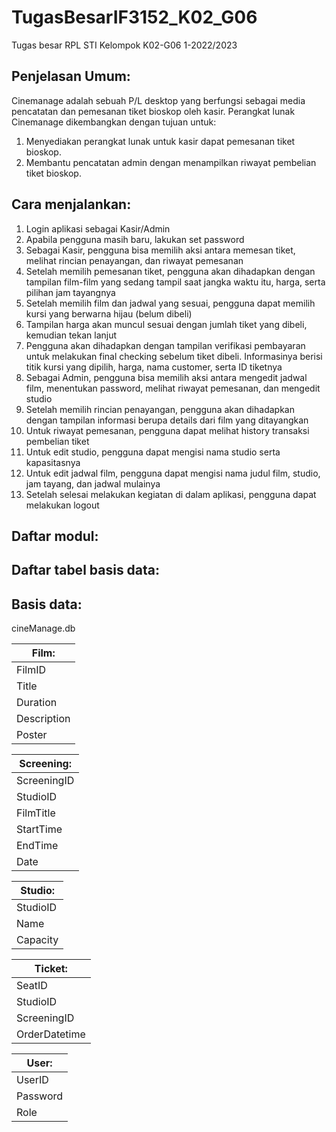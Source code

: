 # TugasBesarIF3152_K02_G06
Tugas besar RPL STI Kelompok K02-G06 1-2022/2023

## Penjelasan Umum:
Cinemanage adalah sebuah P/L desktop yang berfungsi sebagai media pencatatan dan pemesanan tiket bioskop oleh kasir. Perangkat lunak Cinemanage dikembangkan dengan tujuan untuk:
1. Menyediakan perangkat lunak untuk kasir dapat pemesanan tiket bioskop.
2. Membantu pencatatan admin dengan menampilkan riwayat pembelian tiket bioskop.


## Cara menjalankan:
1. Login aplikasi sebagai Kasir/Admin
2. Apabila pengguna masih baru, lakukan set password
3. Sebagai Kasir, pengguna bisa memilih aksi antara memesan tiket, melihat rincian penayangan, dan riwayat pemesanan
4. Setelah memilih pemesanan tiket, pengguna akan dihadapkan dengan tampilan film-film yang sedang tampil saat jangka waktu itu, harga, serta pilihan jam tayangnya
5. Setelah memilih film dan jadwal yang sesuai, pengguna dapat memilih kursi yang berwarna hijau (belum dibeli)
6. Tampilan harga akan muncul sesuai dengan jumlah tiket yang dibeli, kemudian tekan lanjut
7. Pengguna akan dihadapkan dengan tampilan verifikasi pembayaran untuk melakukan final checking sebelum tiket dibeli. Informasinya berisi titik kursi yang dipilih, harga, nama customer, serta ID tiketnya
8. Sebagai Admin, pengguna bisa memilih aksi antara mengedit jadwal film, menentukan password, melihat riwayat pemesanan, dan mengedit studio
9. Setelah memilih rincian penayangan, pengguna akan dihadapkan dengan tampilan informasi berupa details dari film yang ditayangkan
10. Untuk riwayat pemesanan, pengguna dapat melihat history transaksi pembelian tiket
11. Untuk edit studio, pengguna dapat mengisi nama studio serta kapasitasnya
12. Untuk edit jadwal film, pengguna dapat mengisi nama judul film, studio, jam tayang, dan jadwal mulainya
13. Setelah selesai melakukan kegiatan di dalam aplikasi, pengguna dapat melakukan logout

## Daftar modul:

## Daftar tabel basis data:
## Basis data:
cineManage.db

| Film:       |
| ----------- |
| FilmID      |
| Title       |
| Duration    |
| Description |
| Poster      |
       
| Screening:  |
| ----------- |
| ScreeningID |
| StudioID    |
| FilmTitle   |
| StartTime   |
| EndTime     |
| Date        |

| Studio:  |
| ---------|
| StudioID |
| Name     |
| Capacity |

| Ticket: 	|
| ------------- |
| SeatID	|
| StudioID	|
| ScreeningID	|
| OrderDatetime |

| User:    |
| ---------|
| UserID   |
| Password |
| Role     |
